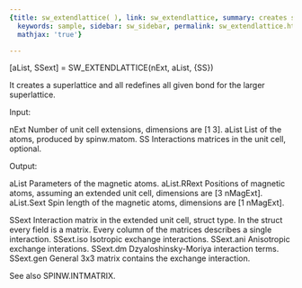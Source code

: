 ```yaml
---
{title: sw_extendlattice( ), link: sw_extendlattice, summary: creates superlattice,
  keywords: sample, sidebar: sw_sidebar, permalink: sw_extendlattice.html, folder: swfiles,
  mathjax: 'true'}

---
```

 
[aList, SSext] = SW_EXTENDLATTICE(nExt, aList, {SS})
 
It creates a superlattice and all redefines all given bond for the larger
superlattice.
 
Input:
 
nExt          Number of unit cell extensions, dimensions are [1 3].
aList         List of the atoms, produced by spinw.matom.
SS            Interactions matrices in the unit cell, optional.
 
Output:
 
aList         Parameters of the magnetic atoms.
aList.RRext   Positions of magnetic atoms, assuming an extended unit
              cell, dimensions are [3 nMagExt].
aList.Sext    Spin length of the magnetic atoms, dimensions are
              [1 nMagExt].
 
SSext         Interaction matrix in the extended unit cell, struct type.
              In the struct every field is a matrix. Every column of the
              matrices describes a single interaction.
SSext.iso     Isotropic exchange interactions.
SSext.ani     Anisotropic exchange interations.
SSext.dm      Dzyaloshinsky-Moriya interaction terms.
SSext.gen     General 3x3 matrix contains the exchange interaction.
 
See also SPINW.INTMATRIX.
 

